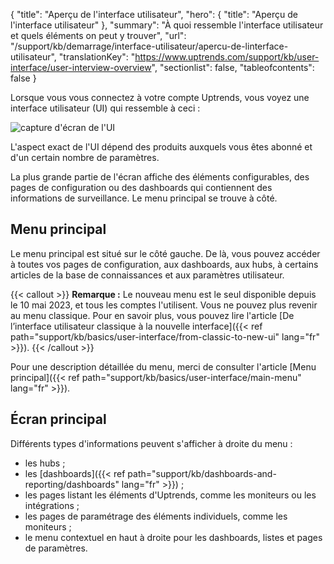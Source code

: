{
"title": "Aperçu de l'interface utilisateur",
"hero": {
    "title": "Aperçu de l'interface utilisateur"
},
"summary": "À quoi ressemble l'interface utilisateur et quels éléments on peut y trouver",
"url": "/support/kb/demarrage/interface-utilisateur/apercu-de-linterface-utilisateur",
"translationKey": "https://www.uptrends.com/support/kb/user-interface/user-interview-overview",
"sectionlist": false,
"tableofcontents": false
}


Lorsque vous vous connectez à votre compte Uptrends, vous voyez une interface utilisateur (UI) qui ressemble à ceci :

![capture d'écran de l'UI](/img/content/UI-overview.min.png)

L'aspect exact de l'UI dépend des produits auxquels vous êtes abonné et d'un certain nombre de paramètres.

La plus grande partie de l'écran affiche des éléments configurables, des pages de configuration ou des dashboards qui contiennent des informations de surveillance. Le menu principal se trouve à côté.

## Menu principal

Le menu principal est situé sur le côté gauche. De là, vous pouvez accéder à toutes vos pages de configuration, aux dashboards, aux hubs, à certains articles de la base de connaissances et aux paramètres utilisateur.

{{< callout >}} **Remarque :** Le nouveau menu est le seul disponible depuis le 10 mai 2023, et tous les comptes l'utilisent. Vous ne pouvez plus revenir au menu classique. Pour en savoir plus, vous pouvez lire l'article [De l’interface utilisateur classique à la nouvelle interface]({{< ref path="support/kb/basics/user-interface/from-classic-to-new-ui" lang="fr" >}}). {{< /callout >}}

Pour une description détaillée du menu, merci de consulter l'article [Menu principal]({{< ref path="support/kb/basics/user-interface/main-menu" lang="fr" >}}).

## Écran principal

Différents types d'informations peuvent s'afficher à droite du menu :

- les hubs ;
- les [dashboards]({{< ref path="support/kb/dashboards-and-reporting/dashboards"  lang="fr" >}}) ;
- les pages listant les éléments d'Uptrends, comme les moniteurs ou les intégrations ;
- les pages de paramétrage des éléments individuels, comme les moniteurs ;
- le menu contextuel en haut à droite pour les dashboards, listes et pages de paramètres.

